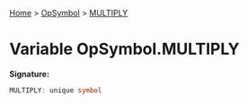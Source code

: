 [Home](../../../index.md) &gt; [OpSymbol](../../opsymbol.md) &gt; [MULTIPLY](./multiply.md)

# Variable OpSymbol.MULTIPLY


<b>Signature:</b>

```typescript
MULTIPLY: unique symbol
```
